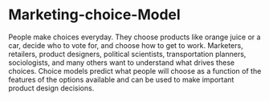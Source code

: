 # Marketing-choice-Model
People make choices everyday. They choose products like orange juice or a car, decide who to vote for, and choose how to get to work. Marketers, retailers, product designers, political scientists, transportation planners, sociologists, and many others want to understand what drives these choices. Choice models predict what people will choose as a function of the features of the options available and can be used to make important product design decisions. 
